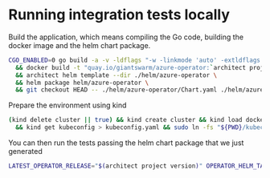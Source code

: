 # Running integration tests locally

Build the application, which means compiling the Go code, building the docker image and the helm chart package.

```bash
CGO_ENABLED=0 go build -a -v -ldflags "-w -linkmode 'auto' -extldflags '-static' -X 'main.gitCommit=`git rev-parse HEAD`'" \
  && docker build -t "quay.io/giantswarm/azure-operator:`architect project version`" . \
  && architect helm template --dir ./helm/azure-operator \
  && helm package helm/azure-operator \
  && git checkout HEAD -- ./helm/azure-operator/Chart.yaml ./helm/azure-operator/values.yaml
```

Prepare the environment using kind

```bash
(kind delete cluster || true) && kind create cluster && kind load docker-image quay.io/giantswarm/azure-operator:`architect project version` \
  && kind get kubeconfig > kubeconfig.yaml && sudo ln -fs "${PWD}/kubeconfig.yaml" /workdir/.shipyard/config
```


You can then run the tests passing the helm chart package that we just generated
```bash
LATEST_OPERATOR_RELEASE="$(architect project version)" OPERATOR_HELM_TARBALL_PATH="${PWD}/azure-operator-`architect project version`.tgz" AZURE_SUBSCRIPTIONID="${AZURE_SUBSCRIPTIONID}" AZURE_TENANTID="${AZURE_TENANTID}" AZURE_CLIENTID="${AZURE_CLIENTID}" AZURE_CLIENTSECRET="${AZURE_CLIENTSECRET}" CIRCLE_SHA1="`git rev-parse HEAD`" TEST_DIR="integration/test/multiaz" AZURE_AZS=1 go test -v -tags=k8srequired ./integration/test/multiaz
```
